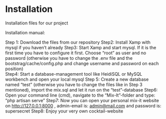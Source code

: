 # Installation
Installation files for our project

Installation manual: 

Step 1: Download the files from our repository
Step2: Install Xamp with mysql if you haven’t already
Step3: Start Xamp and start mysql. If it is the first time you have to configure it first. Choose “root” as user and no password (otherwise you have to change the .env file and the bootstrag/cache/config.php and change username and password on each position)  
Step4: Start a database-management tool like HeidiSQL or MySQL workbench and open your local mysql 
Step 5: Create a new database named “test” (otherwise you have to change the files like in Step 3 mentioned), import the mix.sql and let it run on the “test”-database
Step6: Open your command line (cmd), navigate to the “Mix-It”-folder and type: “php artisan serve”
Step7: Now you can open your personal mix-it website on http://127.0.0.1:8000 , admin-email is: admin@mail.com and password is: supersecret
Step8: Enjoy your very own cocktail-website

